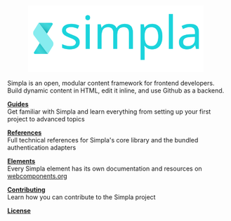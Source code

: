 <p align="center">
  <a href="https://www.simpla.io">
    <img src="/assets/img/logo.svg" style="max-width: 90%; width: 400px; margin-right: 10px;">
  </a>
</p>

Simpla is an open, modular content framework for frontend developers. Build dynamic content in HTML, edit it inline, and use Github as a backend.

[**Guides**](./guides)<br>
Get familiar with Simpla and learn everything from setting up your first project to advanced topics

[**References**](./references)<br>
Full technical references for Simpla's core library and the bundled authentication adapters

[**Elements**](https://www.webcomponents.org/collection/simplaio/simpla-elements)<br>
Every Simpla element has its own documentation and resources on [webcomponents.org](https://www.webcomponents.org)

[**Contributing**](./contributing)<br>
Learn how you can contribute to the Simpla project

[**License**](./license.html)